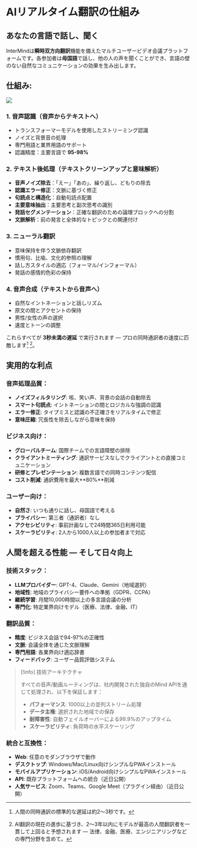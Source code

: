 # AIリアルタイム翻訳の仕組み

## あなたの言語で話し、聞く

InterMindは**瞬時双方向翻訳**機能を備えたマルチユーザービデオ会議プラットフォームです。各参加者は**母国語**で話し、他の人の声を聞くことができ、言語の壁のない自然なコミュニケーションの効果を生み出します。

## 仕組み:

<!-- :::details Show diagram of AI translation process
::: -->

![](/interpretating.svg)

### 1. **音声認識（音声からテキストへ）**

- トランスフォーマーモデルを使用したストリーミング認識
- ノイズと背景音の処理
- 専門用語と業界用語のサポート
- 認識精度：主要言語で **95-98%**

### 2. **テキスト後処理（テキストクリーンアップと意味解析）**

- **音声ノイズ除去**：「えー」「あの」、繰り返し、どもりの除去
- **認識エラー修正**：文脈に基づく修正
- **句読点と構造化**：自動句読点配置
- **主要意味抽出**：主要思考と副次思考の識別
- **発話セグメンテーション**：正確な翻訳のための論理ブロックへの分割
- **文脈解析**：前の発言と全体的なトピックとの関連付け

### 3. **ニューラル翻訳**

- 意味保持を伴う文脈依存翻訳
- 慣用句、比喩、文化的参照の理解
- 話し方スタイルの適応（フォーマル/インフォーマル）
- 発話の感情的色彩の保持

### 4. **音声合成（テキストから音声へ）**

- 自然なイントネーションと話しリズム
- 原文の間とアクセントの保持
- 男性/女性の声の選択
- 速度とトーンの調整

これらすべてが **3秒未満の遅延** で実行されます — プロの同時通訳者の速度に匹敵します[^1] [^2]。

## 実用的な利点

### 音声処理品質：

- **ノイズフィルタリング**: 咳、笑い声、背景の会話の自動除去
- **スマート句読点**: イントネーションの間とロジカルな強調の認識
- **エラー修正**: タイプミスと認識の不正確さをリアルタイムで修正
- **意味圧縮**: 冗長性を除去しながら意味を保持

### ビジネス向け：

- **グローバルチーム**: 国際チームでの言語障壁の排除
- **クライアントミーティング**: 通訳サービスなしでクライアントとの直接コミュニケーション
- **研修とプレゼンテーション**: 複数言語での同時コンテンツ配信
- **コスト削減**: 通訳費用を最大**80%**削減

### ユーザー向け：

- **自然さ**: いつも通りに話し、母国語で考える
- **プライバシー**: 第三者（通訳者）なし
- **アクセシビリティ**: 事前計画なしで24時間365日利用可能
- **スケーラビリティ**: 2人から1000人以上の参加者まで対応

## 人間を超える性能 — そして日々向上

### 技術スタック：

- **LLMプロバイダー**: GPT-4、Claude、Gemini（地域選択）
- **地域性**: 地域のプライバシー要件への準拠（GDPR、CCPA）
- **継続学習**: 月間10,000時間以上の多言語会議の分析
- **専門化**: 特定業界向けモデル（医療、法律、金融、IT）

### 翻訳品質：

- **精度**: ビジネス会話で94-97%の正確性
- **文脈**: 会議全体を通じた文脈理解
- **専門用語**: 各業界向け適応辞書
- **フィードバック**: ユーザー品質評価システム

> [!info] 技術アーキテクチャ
>
> すべての音声/動画ルーティングは、社内開発された独自のMind APIを通じて処理され、以下を保証します：
>
> - **パフォーマンス**: 1000以上の並列ストリーム処理
> - **データ主権**: 選択された地域での保存
> - **耐障害性**: 自動フェイルオーバーによる99.9%のアップタイム
> - **スケーラビリティ**: 負荷時の水平スケーリング

### 統合と互換性：

- **Web**: 任意のモダンブラウザで動作
- **デスクトップ**: Windows/Mac/Linux向けシンプルなPWAインストール
- **モバイルアプリケーション**: iOS/Android向けシンプルなPWAインストール
- **API**: 既存プラットフォームへの統合（近日公開）
- **人気サービス**: Zoom、Teams、Google Meet（プラグイン経由）（近日公開）

[^1]: 人間の同時通訳の標準的な遅延は約2〜3秒です。

[^2]: AI翻訳の現在の進歩に基づき、2〜3年以内にモデルが最高の人間翻訳者を一貫して上回ると予想されます — 法律、金融、医療、エンジニアリングなどの専門分野を含めて。